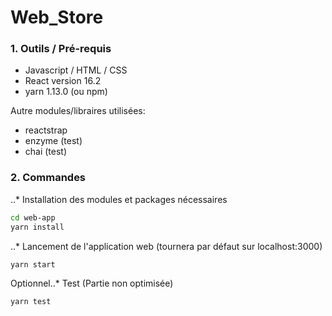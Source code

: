 # Web_Store

### 1. Outils / Pré-requis
- Javascript / HTML / CSS
- React version 16.2
- yarn 1.13.0 (ou npm)

Autre modules/libraires utilisées:
- reactstrap
- enzyme (test)
- chai (test)

### 2. Commandes

..* Installation des modules et packages nécessaires

```bash
cd web-app
yarn install
```
..* Lancement de l'application web (tournera par défaut sur localhost:3000)

```bash
yarn start
```

Optionnel..* Test (Partie non optimisée)
```bash
yarn test
